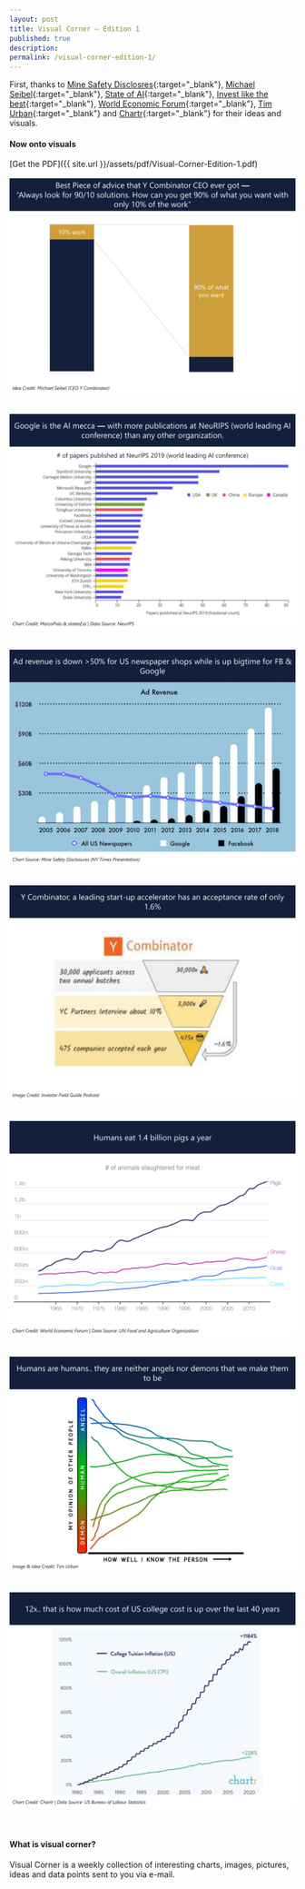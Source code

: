 ```yaml
---
layout: post
title: Visual Corner — Edition 1
published: true
description: 
permalink: /visual-corner-edition-1/
---
```


First, thanks to [Mine Safety Disclosres](https://minesafetydisclosures.com/blog/newyorktimes){:target="_blank"}, [Michael Seibel](https://www.michaelseibel.com/blog/yc-s-essential-startup-advice){:target="_blank"}, [State of AI](https://www.stateof.ai/){:target="_blank"}, [Invest like the best](https://investorfieldguide.com/michael-seibel-lessons-from-thousands-of-startups-invest-like-the-best-ep-190/){:target="_blank"}, [World Economic Forum](https://www.weforum.org/){:target="_blank"}, [Tim Urban](https://waitbutwhy.com/){:target="_blank"} and [Chartr](https://www.chartr.co/){:target="_blank"} for their ideas and visuals.


#### **Now  onto visuals** 

[Get the PDF]({{ site.url }}/assets/pdf/Visual-Corner-Edition-1.pdf)
<br/>
<br/>
![Michael Seibel Y Combinator Advice](/assets/img/Visual-Corner-Edition-1-3.png)
<br/>
<br/>
<br/>
![Google AI Neurips Publications vs others](/assets/img/Visual-Corner-Edition-1-4.png)
<br/>
<br/>
<br/>
![Ad Revenue Google Facebook News Shops](/assets/img/Visual-Corner-Edition-1-2.png)
<br/>
<br/>
<br/>
![Ad Revenue Google Facebook News Shops](/assets/img/Visual-Corner-Edition-1-5.png)
<br/>
<br/>
<br/>
![Ad Revenue Google Facebook News Shops](/assets/img/Visual-Corner-Edition-1-6.png)
<br/>
<br/>
<br/>
![Ad Revenue Google Facebook News Shops](/assets/img/Visual-Corner-Edition-1-7.png)
<br/>
<br/>
<br/>
![Ad Revenue Google Facebook News Shops](/assets/img/Visual-Corner-Edition-1-8.png)
<br/>
<br/>
<br/>


#### **What is visual corner?** 

Visual Corner is a weekly collection of interesting charts, images, pictures, ideas and data points sent to you via e-mail. 
